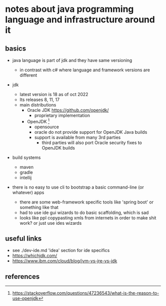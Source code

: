 # notes about java programming language and infrastructure around it

## basics

- java language is part of jdk and they have same versioning
  - in contrast with c# where language and framework versions are different

- jdk
  - latest version is 18 as of oct 2022
  - lts releases 8, 11, 17
  - main distributions
    - Oracle JDK https://github.com/openjdk/
      - proprietary implementation
    - OpenJDK [^1] 
      - opensource 
      - oracle do not provide support for OpenJDK Java builds
      - support is available from many 3rd parties
        - third parties will also port Oracle security fixes to OpenJDK builds

- build systems
  - maven
  - gradle
  - intellij

- there is no easy to use cli to bootstrap a basic command-line (or whatever) apps
  - there are some web-framework specific tools like 'spring boot' or something like that
  - had to use ide gui wizards to do basic scaffolding, which is sad
  - looks like ppl copypasting xmls from internets in order to make shit work? or just use ides wizards


## useful links

- see ./dev-ide.md 'idea' section for ide specifics
- https://whichjdk.com/
- https://www.ibm.com/cloud/blog/jvm-vs-jre-vs-jdk


## references

[^1]: https://stackoverflow.com/questions/47236543/what-is-the-reason-to-use-openjdk

